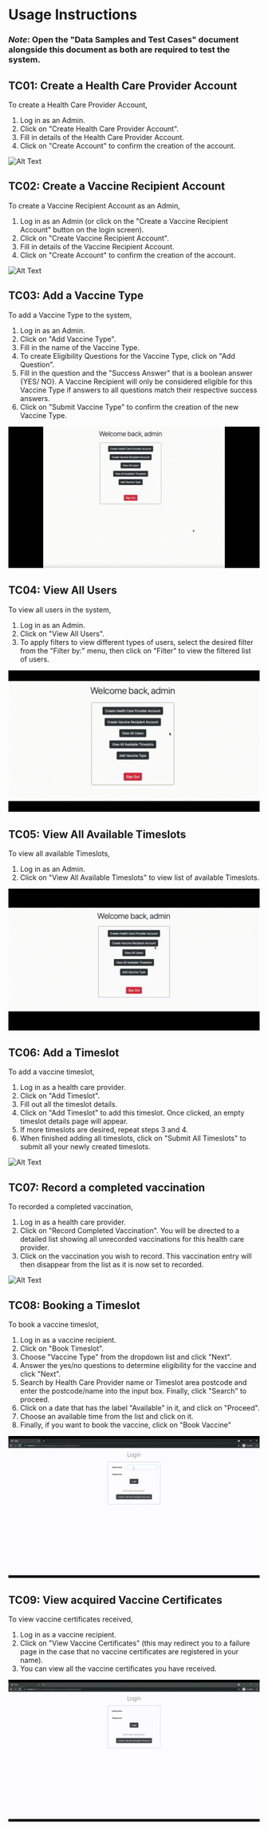 # Usage Instructions #

### *Note*: Open the "Data Samples and Test Cases" document alongside this document as both are required to test the system. ###

## TC01: Create a Health Care Provider Account ##
To create a Health Care Provider Account,
1. Log in as an Admin.
2. Click on "Create Health Care Provider Account".
3. Fill in details of the Health Care Provider Account.
4. Click on "Create Account" to confirm the creation of the account.

![Alt Text](resources/create_hcp.gif)


## TC02: Create a Vaccine Recipient Account ##
To create a Vaccine Recipient Account as an Admin,
1. Log in as an Admin (or click on the "Create a Vaccine Recipient Account" button on the login screen).
2. Click on "Create Vaccine Recipient Account".
3. Fill in details of the Vaccine Recipient Account.
4. Click on "Create Account" to confirm the creation of the account.

![Alt Text](resources/create_vr_admin.gif)


## TC03: Add a Vaccine Type  ##
To add a Vaccine Type to the system,
1. Log in as an Admin.
2. Click on "Add Vaccine Type".
3. Fill in the name of the Vaccine Type.
4. To create Eligibility Questions for the Vaccine Type, click on "Add Question".
5. Fill in the question and the "Success Answer" that is a boolean answer {YES/ NO}. A Vaccine Recipient will only be
   considered eligible for this Vaccine Type if answers to all questions match their respective success answers.
6. Click on "Submit Vaccine Type" to confirm the creation of the new Vaccine Type.

![Alt Text](resources/add_vaccine_type.gif)


## TC04: View All Users ##
To view all users in the system,
1. Log in as an Admin.
2. Click on "View All Users".
3. To apply filters to view different types of users, select the desired filter from the "Filter by:" menu, then click on "Filter" to view the filtered list of users.

![Alt Text](resources/view_all_users.gif)


## TC05: View All Available Timeslots ##
To view all available Timeslots,
1. Log in as an Admin.
2. Click on "View All Available Timeslots" to view list of available Timeslots.

![Alt Text](resources/view_all_available_timeslots.gif)


## TC06: Add a Timeslot ##
To add a vaccine timeslot,
1. Log in as a health care provider.
2. Click on "Add Timeslot".
3. Fill out all the timeslot details.
4. Click on "Add Timeslot" to add this timeslot. Once clicked, an empty timeslot details page will appear.
5. If more timeslots are desired, repeat steps 3 and 4.
6. When finished adding all timeslots, click on "Submit All Timeslots" to submit all your newly created timeslots.

![Alt Text](resources/add_timeslot.gif)


## TC07: Record a completed vaccination ##
To recorded a completed vaccination,
1. Log in as a health care provider.
2. Click on "Record Completed Vaccination". You will be directed to a detailed list showing all unrecorded vaccinations for this health care provider.
3. Click on the vaccination you wish to record. This vaccination entry will then disappear from the list as it is now set to recorded.

![Alt Text](resources/record_completed_vaccination.gif)


## TC08: Booking a Timeslot ##
To book a vaccine timeslot,
1. Log in as a vaccine recipient.
2. Click on "Book Timeslot".
3. Choose "Vaccine Type" from the dropdown list and click "Next".
4. Answer the yes/no questions to determine eligibility for the vaccine and click "Next".
5. Search by Health Care Provider name or Timeslot area postcode and enter the postcode/name into the input box. Finally, click "Search" to proceed.
6. Click on a date that has the label "Available" in it, and click on "Proceed".
7. Choose an available time from the list and click on it.
8. Finally, if you want to book the vaccine, click on "Book Vaccine"

![Alt Text](resources/book_timeslot.gif)


## TC09: View acquired Vaccine Certificates ##
To view vaccine certificates received,
1. Log in as a vaccine recipient.
2. Click on "View Vaccine Certificates" (this may redirect you to a failure page in the case that no vaccine certificates are registered in your name).
3. You can view all the vaccine certificates you have received.

![Alt Text](resources/view_vaccine_certificates.gif)